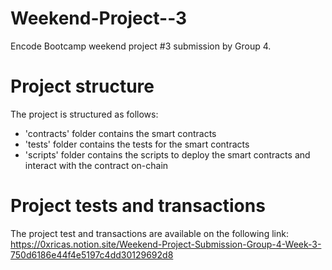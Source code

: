 # Weekend-Project--3
Encode Bootcamp weekend project #3 submission by Group 4.

# Project structure
The project is structured as follows:
- 'contracts' folder contains the smart contracts
- 'tests' folder contains the tests for the smart contracts
- 'scripts' folder contains the scripts to deploy the smart contracts and interact with the contract on-chain

# Project tests and transactions
The project test and transactions are available on the following link: https://0xricas.notion.site/Weekend-Project-Submission-Group-4-Week-3-750d6186e44f4e5197c4dd30129692d8